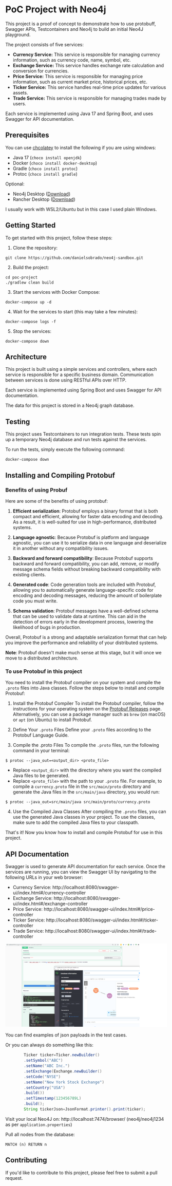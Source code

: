 # PoC Project with Neo4j

This project is a proof of concept to demonstrate how to use protobuff, Swagger APIs, Testcontainers and Neo4j to build
an
initial Neo4J playground.

The project consists of five services:

- **Currency Service:** This service is responsible for managing currency information, such as currency code, name,
  symbol, etc.
- **Exchange Service:** This service handles exchange rate calculation and conversion for currencies.
- **Price Service:** This service is responsible for managing price information, such as current market price,
  historical prices, etc.
- **Ticker Service:** This service handles real-time price updates for various assets.
- **Trade Service:** This service is responsible for managing trades made by users.

Each service is implemented using Java 17 and Spring Boot, and uses Swagger for API documentation.

## Prerequisites

You can use [chcolatey](https://community.chocolatey.org/) to install the following if you are using windows:

- Java 17 (`choco install openjdk`)
- Docker (`choco install docker-desktop`)
- Gradle (`choco install protoc`)
- Protoc (`choco install gradle`)

Optional:

- Neo4j Desktop ([Download](https://neo4j.com/download/))
- Rancher Desktop ([Download](https://rancherdesktop.io/))

I usually work with WSL2/Ubuntu but in this case I used plain Windows.

## Getting Started

To get started with this project, follow these steps:

1. Clone the repository:

```shell
git clone https://github.com/danielsobrado/neo4j-sandbox.git
```

2. Build the project:

```shell
cd poc-project
./gradlew clean build
```

3. Start the services with Docker Compose:

```shell
docker-compose up -d
```

4. Wait for the services to start (this may take a few minutes):

```shell
docker-compose logs -f
```

5. Stop the services:

```shell
docker-compose down
```

## Architecture

This project is built using a simple services and controllers, where each service is responsible for a specific business
domain. Communication between services is done using RESTful APIs over HTTP.

Each service is implemented using Spring Boot and uses Swagger for API documentation.

The data for this project is stored in a Neo4j graph database.

## Testing

This project uses Testcontainers to run integration tests. These tests spin up a temporary Neo4j database and run tests
against the services.

To run the tests, simply execute the following command:

```shell
docker-compose down
```

## Installing and Compiling Protobuf

### Benefits of using Probuf

Here are some of the benefits of using protobuf:

1. **Efficient serialization**: Protobuf employs a binary format that is both compact and efficient, allowing for faster
   data encoding and decoding. As a result, it is well-suited for use in high-performance, distributed systems.

2. **Language agnostic**: Because Protobuf is platform and language agnostic, you can use it to serialize data in one
   language and deserialize it in another without any compatibility issues.

3. **Backward and forward compatibility**: Because Protobuf supports backward and forward compatibility, you can add,
   remove, or modify message schema fields without breaking backward compatibility with existing clients.

4. **Generated code**: Code generation tools are included with Protobuf, allowing you to automatically generate
   language-specific code for
   encoding and decoding messages, reducing the amount of boilerplate code you must write.

5. **Schema validation**: Protobuf messages have a well-defined schema that can be used to validate data at runtime.
   This can aid in the
   detection of errors early in the development process, lowering the likelihood of bugs in production.

Overall, Protobuf is a strong and adaptable serialization format that can help you improve the performance and
reliability of your distributed systems.

**Note**: Protobuf doesn't make much sense at this stage, but it will once we move to a distributed architecture.

### To use Protobuf in this project

You need to install the Protobuf compiler on your system and compile the `.proto` files
into Java classes. Follow the steps below to install and compile Protobuf:

1. Install the Protobuf Compiler
   To install the Protobuf compiler, follow the instructions for your operating system on
   the [Protobuf Releases](https://github.com/protocolbuffers/protobuf/releases) page.
   Alternatively, you can use a package manager such as `brew` (on macOS) or `apt` (on Ubuntu) to install Protobuf.

2. Define Your `.proto` Files
   Define your `.proto` files according to the Protobuf Language Guide.

3. Compile the .proto Files
   To compile the `.proto` files, run the following command in your terminal:

```shell
$ protoc --java_out=<output_dir> <proto_file>
```

* Replace `<output_dir>` with the directory where you want the compiled Java files to be generated.
* Replace `<proto_file>` with the path to your `.proto` file.
  For example, to compile a `currency.proto` file in the `src/main/proto` directory and generate the Java files in the
  `src/main/java` directory, you would run:

```shell
$ protoc --java_out=src/main/java src/main/proto/currency.proto
```

4. Use the Compiled Java Classes
   After compiling the `.proto` files, you can use the generated Java classes in your project. To use the classes, make
   sure to add the compiled Java files to your classpath.

That's it! Now you know how to install and compile Protobuf for use in this project.

## API Documentation

Swagger is used to generate API documentation for each service. Once the services are running, you can view the Swagger
UI by navigating to the following URLs in your web browser:

- Currency Service: http://localhost:8080/swagger-ui/index.html#/currency-controller
- Exchange Service: http://localhost:8080/swagger-ui/index.html#/exchange-controller
- Price Service: http://localhost:8080/swagger-ui/index.html#/price-controller
- Ticker Service: http://localhost:8080/swagger-ui/index.html#/ticker-controller
- Trade Service: http://localhost:8080/swagger-ui/index.html#/trade-controller

![SwaggerExample](https://github.com/danielsobrado/neo4j-poc/blob/main/img/SwaggerExample.png "SwaggerExample")

You can find examples of json payloads in the test cases.

Or you can always do something like this:

```java
        Ticker ticker=Ticker.newBuilder()
        .setSymbol("ABC")
        .setName("ABC Inc.")
        .setExchange(Exchange.newBuilder()
        .setCode("NYSE")
        .setName("New York Stock Exchange")
        .setCountry("USA")
        .build())
        .setTimestamp(123456789L)
        .build();
        String tickerJson=JsonFormat.printer().print(ticker);
```

Visit your local Neo4J on: http://localhost:7474/browser/ (neo4j/neo4j1234 as per `application.properties`)

Pull all nodes from the database:

```cypher
MATCH (n) RETURN n
```

## Contributing

If you'd like to contribute to this project, please feel free to submit a pull request.
